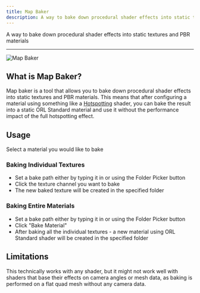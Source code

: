 ```yaml
---
title: Map Baker
description: A way to bake down procedural shader effects into static textures and PBR materials
---
```


A way to bake down procedural shader effects into static textures and PBR materials

---

![Map Baker](/img/docs/root/map-baker/map-baker-ui.png "Map Baker")

## What is Map Baker?

Map baker is a tool that allows you to bake down procedural shader effects into static textures and PBR materials. This means that after configuring a material using something like a [Hotspotting](/docs/orl-standard/hotspotting) shader, you can bake the result into a static ORL Standard material and use it without the performance impact of the full hotspotting effect.

## Usage

Select a material you would like to bake

### Baking Individual Textures

- Set a bake path either by typing it in or using the Folder Picker button
- Click the texture channel you want to bake
- The new baked texture will be created in the specified folder

### Baking Entire Materials

- Set a bake path either by typing it in or using the Folder Picker button
- Click "Bake Material"
- After baking all the individual textures - a new material using ORL Standard shader will be created in the specified folder

## Limitations

This technically works with any shader, but it might not work well with shaders that base their effects on camera angles or mesh data, as baking is performed on a flat quad mesh without any camera data.
